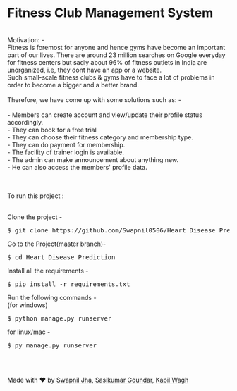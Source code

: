 # Fitness Club Management System
<br/>
Motivation: -<br/>
Fitness is foremost for anyone and hence gyms have become an important part of our lives. There are around 23 million searches on Google everyday for fitness centers but sadly about 
96% of fitness outlets in India are unorganized, i.e, they dont have an app or a website.<br/>
Such small-scale fitness clubs & gyms have to face a lot of problems in order to become a bigger and a better brand.<br/><br/>
Therefore, we have come up with some solutions such as: -
<br/><br/>
- Members can create account and view/update their profile status accordingly.<br/>
- They can book for a free trial<br/>
- They can choose their fitness category and membership type.<br/>
- They can do payment for membership.<br/>
- The facility of trainer login is available.<br/>
- The admin can make announcement about anything new.<br/>
- He can also access the members' profile data.

<br/><br/>
To run this project :
<br/><br/>

Clone the project -<br/>
<pre>
$ git clone https://github.com/Swapnil0506/Heart_Disease_Prediction.git
</pre>
Go to the Project(master branch)-<br/>
<pre>
$ cd Heart_Disease_Prediction
</pre>
Install all the requirements -<br/>
<pre>
$ pip install -r requirements.txt
</pre>
Run the following commands -<br/>
(for windows)<br/>
<pre>
$ python manage.py runserver
</pre>
for linux/mac - <br/>
<pre>
$ py manage.py runserver
</pre> <br/><br/>
Made with ❤️ by [Swapnil Jha](https://github.com/Swapnil0506), [Sasikumar Goundar](https://github.com/sasikgoundar), [Kapil Wagh](https://github.com/kapilwagh)
